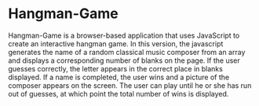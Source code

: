 # Hangman-Game

Hangman-Game is a browser-based application that uses JavaScript to create an interactive hangman game. In this version, the javascript generates the name of a random classical music composer from an array and displays a corresponding number of blanks on the page. If the user guesses correctly, the letter appears in the correct place in blanks displayed. If a name is completed, the user wins and a picture of the composer appears on the screen. The user can play until he or she has run out of guesses, at which point the total number of wins is displayed.
